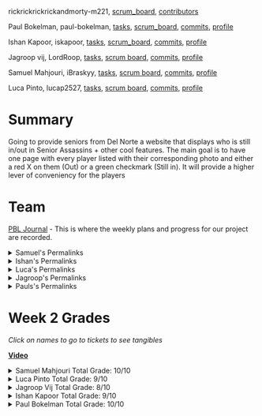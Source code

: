rickrickrickrickandmorty-m221, [scrum_board](https://github.com/paul-bokelman/m221/projects/1), [contributors](https://github.com/paul-bokelman/m221/graphs/contributors)

Paul Bokelman, paul-bokelman, [tasks](https://github.com/paul-bokelman/m221/issues/11), [scrum_board](https://github.com/paul-bokelman/m221/projects/1), [commits](https://github.com/paul-bokelman/m221/graphs/contributors), [profile](https://github.com/paul-bokelman)

Ishan Kapoor, iskapoor, [tasks](https://github.com/paul-bokelman/m221/issues/12), [scrum_board](https://github.com/paul-bokelman/m221/projects/1), [commits](https://github.com/paul-bokelman/m221/graphs/contributors), [profile](https://github.com/iskapoor)

Jagroop vij, LordRoop, [tasks](https://github.com/paul-bokelman/m221/issues/13), [scrum board](https://github.com/paul-bokelman/m221/projects/1?card_filter_query=assignee%3Alordroop), [commits](https://github.com/paul-bokelman/m221/commits?author=LordRoop), [profile](https://github.com/LordRoop)

Samuel Mahjouri, iBraskyy, [tasks](https://github.com/paul-bokelman/m221/issues/15), [scrum board](https://github.com/paul-bokelman/m221/projects/1), [commits](https://github.com/paul-bokelman/m221/graphs/contributors), [profile](https://github.com/iBraskyy)

Luca Pinto, lucap2527, [tasks](https://github.com/paul-bokelman/m221/issues/14), [scrum board](https://github.com/paul-bokelman/m221/projects/1), [commits](https://github.com/paul-bokelman/m221/graphs/contributors), [profile](https://github.com/lucap2527)


# Summary

Going to provide seniors from Del Norte a website that displays who is still in/out in Senior Assassins + other cool features. The main goal is to have one page with every player listed with their corresponding photo and either a red X on them (Out) or a green checkmark (Still in). It will provide a higher lever of conveniency for the players

# Team

[PBL Journal](https://docs.google.com/document/d/18HXRgCK03j-oEDDNULipVbmPbQST__IhFfyIKpCGtlQ/edit?usp=sharing) - This is where the weekly plans and progress for our project are recorded.

<details>
<summary>Samuel's Permalinks</summary>
<br>

[Sam's Test Corrections](https://docs.google.com/document/d/1J4m888ltQZlV-p-JNlWyx65KKhqEcEW78RdUCDcRjAw/edit?usp=sharing)

[Sam's Tech Talk Notes](https://docs.google.com/document/d/13WPnSnMtUL4bnp5dOZ6WDeoVuI1OcW0uZbBc3tLvT2U/edit?usp=sharing)

</details>

<details>
<summary>Ishan's Permalinks</summary>
<br>

[Ishan Kapoor's Journal](https://docs.google.com/document/d/1bvbj6aZrAFg77SxrK15v2gJzfe5qRikamzlIsG5Nwc8/edit?usp=sharing)
  
</details>

</details>

<details>
<summary>Luca's Permalinks</summary>
<br>

[Luca Pinto Journal](https://docs.google.com/document/d/1o6jel5V2YsOTTnGLbwFYh2T1PtHx-hJ2KlFS8i6V_qs/edit?usp=sharing)

[Luca's Ticket of the Week](https://github.com/paul-bokelman/m221/issues/10)
  
</details>

<details>
<summary>Jagroop's Permalinks</summary>
<br>

[Jagroop's Tech Talk Notes](https://docs.google.com/document/d/1IRCmN5pN-XwPg-95OPInClvOLiPKVoRwjU31HO49Sus/edit)

[Jagroop's Ticket of the Week](https://github.com/paul-bokelman/m221/issues/8)
  
</details>

<details>
<summary>Pauls's Permalinks</summary>
<br>
 
[Paul's Journal](https://docs.google.com/document/d/12QFLbm3LEl3rWMRoM3ZKEnSf0CLwelTJDJ3ESmEY55M/edit#heading=h.pkw01rg8bsdy)
  
</details>
  
# Week 2 Grades

_Click on names to go to tickets to see tangibles_

**[Video](https://www.youtube.com/watch?v=J5mrEDij27Y)**

<details>
<summary>Samuel Mahjouri Total Grade: 10/10</summary>
<br>

[Samuel Mahjouri Team Grade](https://github.com/paul-bokelman/m221/issues/7): 5/5 - Didn't complete all technical tangibles but I believe I was able to finally successfully coordinate our team which took a lot of effort.

Samuel Mahouri Self Grade: 5/5 - I also completed my minilab. I did both of my Test Corrections on time and my plan for the rest of the year is to bring my laptop into school.

</details>

<details>
<summary>Luca Pinto Total Grade: 9/10</summary>
<br>

Luca Pinto Team Grade: 4/5 - Didn't do his tangibles on time but still did them

Luca Pinto Self Grade: 5/5 -

</details>

<details>
<summary>Jagroop Vij Total Grade: 8/10</summary>
<br>

Jagroop Vij Team Grade: 5/5 - Completed my [tickets](https://github.com/paul-bokelman/m221/issues/8)

Jagroop Vij Self Grade: 3/5 - I didn't complete my test corrections.

</details>

<details>
<summary>Ishan Kapoor Total Grade: 9/10</summary>
<br>

**Ishan Kapoor Total Grade: 9/10**

Ishan Kapoor Team Grade: 5/5 - Completed his tangibles and [ticket](https://github.com/paul-bokelman/m221/issues/10)

Ishan Kapoor Self Grade: 4/5 - I completed my test corrections but didn't communicate well that I have completed it so I took away one point

</details>

<details>
<summary>Paul Bokelman Total Grade: 10/10 </summary>
<br>

[Paul Bokelman Team Grade](https://github.com/paul-bokelman/m221/issues/9): 5/5 - Completed my tangibles on time.

Paul Bokelman Self Grade: 5/5 - I did everything on time but there was major communication issues.

</details>
